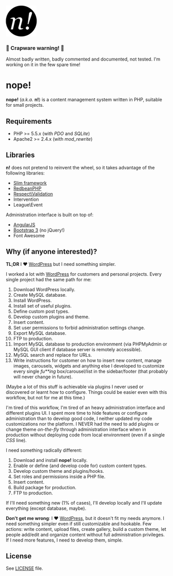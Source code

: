 ![nope](nope/admin/assets/img/nope.png "nope!")


### :shit: Crapware warning! :shit:
Almost badly written, badly commented and documented, not tested. I'm working on it in the few spare time!

# nope!
**nope!** (_a.k.a._ **n!**) is a content management system written in PHP, suitable for small projects.

## Requirements

- PHP >= 5.5.x (with _PDO_ and _SQLite_)
- Apache2 >= 2.4.x (with *mod_rewrite*)

## Libraries
**n!** does not pretend to reinvent the wheel, so it takes advantage of the following libraries:

- [Slim framework][slim]
- [RedbeanPHP][redbeanphp]
- [Respect\Validation][validation]
- Intervention
- League\Event

Administration interface is built on top of:

- [AngularJS][angular]
- [Bootstrap 3][bootstrap] (no jQuery!)
- Font Awesome

## Why (if anyone interested)?

**TL;DR** I :heart: [WordPress][wordpress] but I need something simpler.

I worked a lot with [WordPress][wordpress] for customers and personal projects. Every single project had the same path for me:

1. Download WordPress locally.
2. Create MySQL database.
3. Install WordPress.
2. Install set of useful plugins.
3. Define custom post types.
4. Develop custom plugins and theme.
5. Insert content.
6. Set user permissions to forbid administration settings change.
7. Export MySQL database.
8. FTP to production.
9. Import MySQL database to production environment (via PHPMyAdmin or MySQL GUI client if database server is remotely accessible).
10. MySQL search and replace for URLs.
11. Write instructions for customer on how to insert new content, manage images, carousels, widgets and anything else I developed to customize every single _fu**ing_ box/carousel/list in the sidebar/footer (that probably will never change in future).

(Maybe a lot of this stuff is achievable via plugins I never used or discovered or learnt how to configure. Things could be easier even with this workflow, but not for me at this time.)

I'm tired of this workflow, I'm tired of an heavy administration interface and different plugins UI. I spent more time to hide features or configure administration than to develop good code, I neither updated my code customizations nor the platform. I NEVER had the need to add plugins or change theme _on-the-fly_ through administration interface when in production without deploying code from local environment (even if a single _CSS_ line).

I need something radically different:

1. Download and install **nope!** locally.
2. Enable or define (and develop code for) custom content types.
3. Develop custom theme and plugins/hooks.
4. Set roles and permissions inside a PHP file.
5. Insert content.
6. Build package for production.
7. FTP to production.

If I'll need something new (1% of cases), I'll develop locally and I'll update everything (except database, maybe).

**Don't get me wrong**: I :heart: [WordPress][wordpress], but it doesn't fit my needs anymore. I need something simpler even if still customizable and hookable. Few actions: write content, upload files, create gallery, build a custom theme, let people add/edit and organize content without full administration privileges. If I need more features, I need to develop them, simple.

## License
See [LICENSE](LICENSE) file.

[angular]: https://angularjs.org/
[bootstrap]: http://getbootstrap.com/
[redbeanphp]: http://www.redbeanphp.com/
[slim]: http://www.slimframework.com/
[validation]: https://github.com/Respect/Validation
[wordpress]: http://wordpress.org
